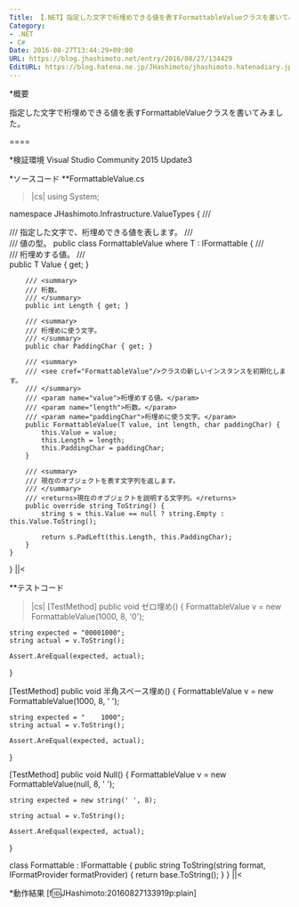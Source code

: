 ```yaml
---
Title: 【.NET】指定した文字で桁埋めできる値を表すFormattableValueクラスを書いてみた
Category:
- .NET
- C#
Date: 2016-08-27T13:44:29+09:00
URL: https://blog.jhashimoto.net/entry/2016/08/27/134429
EditURL: https://blog.hatena.ne.jp/JHashimoto/jhashimoto.hatenadiary.jp/atom/entry/10328749687181047414
---
```


*概要

指定した文字で桁埋めできる値を表すFormattableValueクラスを書いてみました。

====

*検証環境
Visual Studio Community 2015 Update3

*ソースコード
**FormattableValue.cs
>|cs|
using System;

namespace JHashimoto.Infrastructure.ValueTypes {
    /// <summary>
    /// 指定した文字で、桁埋めできる値を表します。
    /// </summary>
    /// <typeparam name="T">値の型。</typeparam>
    public class FormattableValue<T> where T : IFormattable {
        /// <summary>
        /// 桁埋めする値。
        /// </summary>
        public T Value { get; }

        /// <summary>
        /// 桁数。
        /// </summary>
        public int Length { get; }

        /// <summary>
        /// 桁埋めに使う文字。
        /// </summary>
        public char PaddingChar { get; }

        /// <summary>
        /// <see cref="FormattableValue"/>クラスの新しいインスタンスを初期化します。
        /// </summary>
        /// <param name="value">桁埋めする値。</param>
        /// <param name="length">桁数。</param>
        /// <param name="paddingChar">桁埋めに使う文字。</param>
        public FormattableValue(T value, int length, char paddingChar) {
            this.Value = value;
            this.Length = length;
            this.PaddingChar = paddingChar;
        }

        /// <summary>
        /// 現在のオブジェクトを表す文字列を返します。
        /// </summary>
        /// <returns>現在のオブジェクトを説明する文字列。</returns>
        public override string ToString() {
            string s = this.Value == null ? string.Empty : this.Value.ToString();

            return s.PadLeft(this.Length, this.PaddingChar);
        }
    }
}
||<

**テストコード
>|cs|
[TestMethod]
public void ゼロ埋め() {
    FormattableValue<int> v = new FormattableValue<int>(1000, 8, '0');

    string expected = "00001000";
    string actual = v.ToString();

    Assert.AreEqual(expected, actual);
}

[TestMethod]
public void 半角スペース埋め() {
    FormattableValue<int> v = new FormattableValue<int>(1000, 8, ' ');

    string expected = "    1000";
    string actual = v.ToString();

    Assert.AreEqual(expected, actual);
}

[TestMethod]
public void Null() {
    FormattableValue<Formattable> v = new FormattableValue<Formattable>(null, 8, ' ');

    string expected = new string(' ', 8);

    string actual = v.ToString();

    Assert.AreEqual(expected, actual);
}

class Formattable : IFormattable {
    public string ToString(string format, IFormatProvider formatProvider) {
        return base.ToString();
    }
}
||<

*動作結果
[f:id:JHashimoto:20160827133919p:plain]

